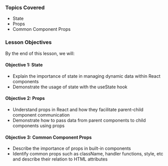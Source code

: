 ### Topics Covered

- State
- Props
- Common Component Props

### Lesson Objectives

By the end of this lesson, we will:

#### Objective 1: State

- Explain the importance of state in managing dynamic data within React components
- Demonstrate the usage of state with the useState hook

#### Objective 2: Props

- Understand props in React and how they facilitate parent-child component communication
- Demonstrate how to pass data from parent components to child components using props

#### Objective 3: Common Component Props

- Describe the importance of props in built-in components
- Identify common props such as className, handler functions, style, etc and describe their relation to HTML attributes
